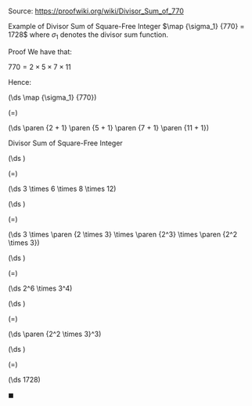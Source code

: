 # 

Source: https://proofwiki.org/wiki/Divisor_Sum_of_770

Example of Divisor Sum of Square-Free Integer
$\map {\sigma_1} {770} = 1728$
where $\sigma_1$ denotes the divisor sum function.


Proof
We have that:

$770 = 2 \times 5 \times 7 \times 11$

Hence:














\(\ds \map {\sigma_1} {770}\)

\(=\)







\(\ds \paren {2 + 1} \paren {5 + 1} \paren {7 + 1} \paren {11 + 1}\)





Divisor Sum of Square-Free Integer














\(\ds \)

\(=\)







\(\ds 3 \times 6 \times 8 \times 12\)




















\(\ds \)

\(=\)







\(\ds 3 \times \paren {2 \times 3} \times \paren {2^3} \times \paren {2^2 \times 3}\)




















\(\ds \)

\(=\)







\(\ds 2^6 \times 3^4\)




















\(\ds \)

\(=\)







\(\ds \paren {2^2 \times 3}^3\)




















\(\ds \)

\(=\)







\(\ds 1728\)









$\blacksquare$





